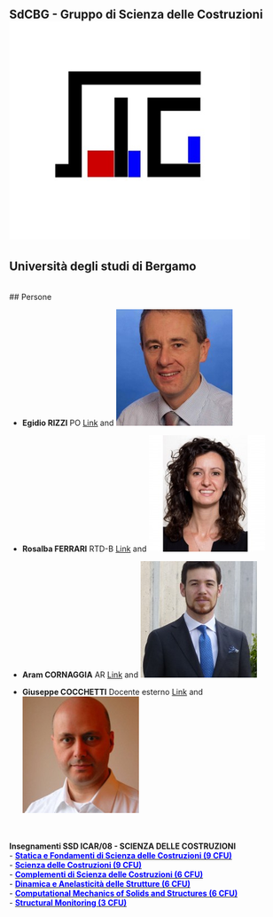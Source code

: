 ## SdCBG - Gruppo di Scienza delle Costruzioni ![Image](https://github.com/SdCBG/SdCBG.github.io/blob/main/Files/logoSdCbG.jpg)
## Università degli studi di Bergamo

<br>
## Persone

- **Egidio RIZZI**
PO
[Link](https://www.unibg.it/ugov/person/2966) and ![Image](https://github.com/SdCBG/SdCBG.github.io/blob/main/Files/egidiorizzi3.jpg)

- **Rosalba FERRARI**
RTD-B
[Link](https://www.unibg.it/ugov/person/483) and ![Image](https://github.com/SdCBG/SdCBG.github.io/blob/main/Files/ferrarirosalba_sitounibg2_0.jpg)

- **Aram CORNAGGIA**
AR
[Link](https://www.unibg.it/ugov/person/84888) and ![Image](https://github.com/SdCBG/SdCBG.github.io/blob/main/Files/aramcornaggia.jpg)

- **Giuseppe COCCHETTI**
Docente esterno
[Link](https://www.unibg.it/ugov/person/2428) and ![Image](https://github.com/SdCBG/SdCBG.github.io/blob/main/Files/giuseppecocchetti.jpg)


<br>
<br>
<b>Insegnamenti SSD ICAR/08 - SCIENZA DELLE COSTRUZIONI</b>
<br>
- <b><a target="nuovo" href="http://htmlpreview.github.io/?https://github.com/SdCBG/acornaggia/blob/main/Archivio_SeFdSdC/SeFdSdC.html"><font color="blue">Statica e Fondamenti di Scienza delle Costruzioni (9 CFU)</font></a></b>
<br>
- <b><a target="nuovo" href="http://htmlpreview.github.io/?https://github.com/SdCBG/erizzi/blob/main/Archivio_SdC/SdC.html"><font color="blue">Scienza delle Costruzioni (9 CFU)</font></a></b>
<br>
- <b><a target="nuovo" href="http://htmlpreview.github.io/?https://github.com/SdCBG/erizzi/blob/main/Archivio_CdSdC/CdSdC.html"><font color="blue">Complementi di Scienza delle Costruzioni (6 CFU)</font></a></b>
<br>
- <b><a target="nuovo" href="http://htmlpreview.github.io/?https://github.com/SdCBG/erizzi/blob/main/Archivio_FDIS/DIAS.html"><font color="blue">Dinamica e Anelasticit&agrave; delle Strutture (6 CFU)</font></a></b>
<br>
- <b><a target="nuovo" href="http://htmlpreview.github.io/?https://github.com/SdCBG/rferrari/blob/main/Archivio_MCSS/MCSS.html"><font color="blue">Computational Mechanics of Solids and Structures (6 CFU)</font></a></b>
<br>
- <b><a target="nuovo" href="http://htmlpreview.github.io/?https://github.com/SdCBG/rferrari/blob/main/Archivio_SM/SM.html"><font color="blue">Structural Monitoring (3 CFU)</font></a></b>

